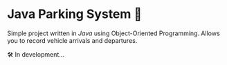 # Java Parking System 🚗

Simple project written in *Java* using Object-Oriented Programming.
Allows you to record vehicle arrivals and departures.

🛠️ In development...
